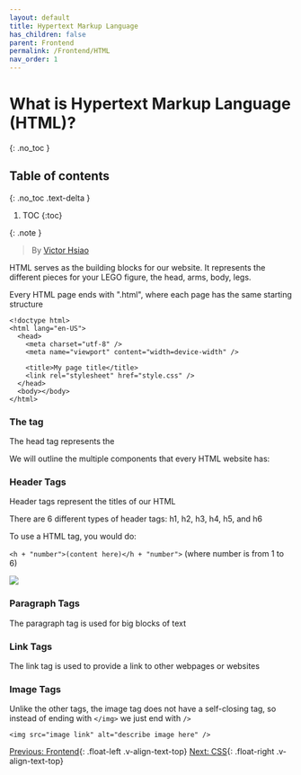 ```yaml
---
layout: default
title: Hypertext Markup Language
has_children: false
parent: Frontend
permalink: /Frontend/HTML
nav_order: 1
---
```


# What is Hypertext Markup Language (HTML)?
{: .no_toc }

## Table of contents
{: .no_toc .text-delta }

1. TOC
{:toc}

{: .note }
> By [Victor Hsiao](https://www.linkedin.com/in/hsiaovictor/)

HTML serves as the building blocks for our website. It represents the different pieces for your LEGO figure, the head, arms, body, legs.

Every HTML page ends with ".html", where each page has the same starting structure

```
<!doctype html>
<html lang="en-US">
  <head>
    <meta charset="utf-8" />
    <meta name="viewport" content="width=device-width" />

    <title>My page title</title>
    <link rel="stylesheet" href="style.css" />
  </head>
  <body></body>
</html>
```

### The <head> tag

The head tag represents the 

We will outline the multiple components that every HTML website has:

### Header Tags

Header tags represent the titles of our HTML

There are 6 different types of header tags: h1, h2, h3, h4, h5, and h6

To use a HTML tag, you would do:

```<h + "number">(content here)</h + "number">``` (where number is from 1 to 6)

![](https://th.bing.com/th/id/R.f31151c9930cad0b53977ddf32d16c4d?rik=RvEoDf4v8g7cUA&riu=http%3a%2f%2fictacademy.com.ng%2fwp-content%2fuploads%2f2017%2f10%2fHeading-Tag-Hierarchy.jpg&ehk=38aWjqrzDxhB1GMnv1P4RIyBArTDY3czYf0xm8uapJw%3d&risl=&pid=ImgRaw&r=0)

### Paragraph Tags

The paragraph tag is used for big blocks of text

### Link Tags

The link tag is used to provide a link to other webpages or websites

### Image Tags

Unlike the other tags, the image tag does not have a self-closing tag, so instead of ending with ```</img>``` we just end with ```/>```

```<img src="image link" alt="describe image here" />```

[Previous: Frontend](../Frontend){: .float-left .v-align-text-top}
[Next: CSS](CSS){: .float-right .v-align-text-top}
